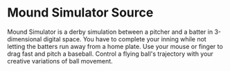 # Mound Simulator Source

Mound Simulator is a derby simulation between a pitcher and a batter in 3-dimensional digital space. You have to complete your inning while not letting the batters run away from a home plate. Use your mouse or finger to drag fast and pitch a baseball. Control a flying ball's trajectory with your creative variations of ball movement.
